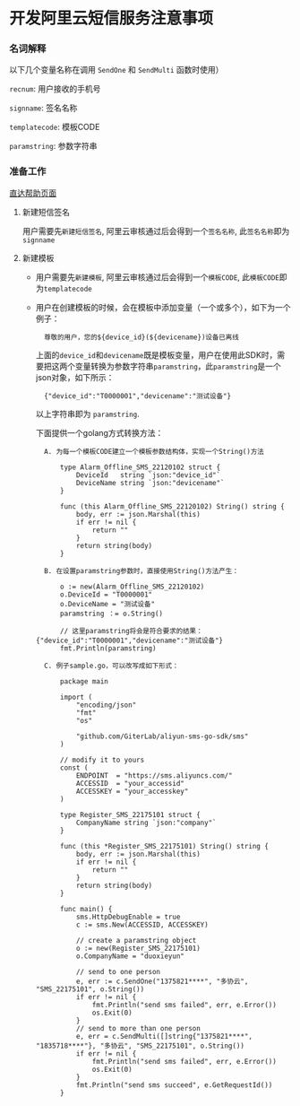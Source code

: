 开发阿里云短信服务注意事项
=======================

### 名词解释 ###

以下几个变量名称在调用 `SendOne` 和 `SendMulti` 函数时使用）

`recnum`: 用户接收的手机号

`signname`: 签名名称

`templatecode`: 模板CODE

`paramstring`: 参数字符串

### 准备工作 ###

[直达帮助页面](https://help.aliyun.com/document_detail/44346.html?spm=5176.doc44348.6.103.z0JAmF)

1. 新建短信签名

	用户需要先`新建短信签名`, 阿里云审核通过后会得到一个`签名名称`, 此`签名名称`即为`signname`

2. 新建模板

	- 用户需要先`新建模板`, 阿里云审核通过后会得到一个`模板CODE`, 此`模板CODE`即为`templatecode`

	- 用户在创建模板的时候，会在模板中添加变量（一个或多个），如下为一个例子：

			尊敬的用户，您的${device_id}(${devicename})设备已离线
		
		上面的`device_id`和`devicename`既是模板变量，用户在使用此SDK时，需要把这两个变量转换为参数字符串`paramstring`，此`paramstring`是一个json对象，如下所示：

			{"device_id":"T0000001","devicename":"测试设备"}
		
		以上字符串即为 `paramstring`.

		下面提供一个golang方式转换方法：
		
			A. 为每一个模板CODE建立一个模板参数结构体，实现一个String()方法

				type Alarm_Offline_SMS_22120102 struct {
					DeviceId   string `json:"device_id"`
					DeviceName string `json:"devicename"`
				}
				
				func (this Alarm_Offline_SMS_22120102) String() string {
					body, err := json.Marshal(this)
					if err != nil {
						return ""
					}
					return string(body)
				}

			B. 在设置paramstring参数时，直接使用String()方法产生：

				o := new(Alarm_Offline_SMS_22120102)
				o.DeviceId = "T0000001"
				o.DeviceName = "测试设备"
				paramstring ：= o.String()

				// 这里paramstring将会是符合要求的结果：{"device_id":"T0000001","devicename":"测试设备"}
				fmt.Println(paramstring)

			C. 例子sample.go，可以改写成如下形式：

				package main
				
				import (
					"encoding/json"
					"fmt"
					"os"
				
					"github.com/GiterLab/aliyun-sms-go-sdk/sms"
				)
				
				// modify it to yours
				const (
					ENDPOINT  = "https://sms.aliyuncs.com/"
					ACCESSID  = "your_accessid"
					ACCESSKEY = "your_accesskey"
				)
				
				type Register_SMS_22175101 struct {
					CompanyName string `json:"company"`
				}
				
				func (this *Register_SMS_22175101) String() string {
					body, err := json.Marshal(this)
					if err != nil {
						return ""
					}
					return string(body)
				}
				
				func main() {
					sms.HttpDebugEnable = true
					c := sms.New(ACCESSID, ACCESSKEY)
				
					// create a paramstring object
					o := new(Register_SMS_22175101)
					o.CompanyName = "duoxieyun"
				
					// send to one person
					e, err := c.SendOne("1375821****", "多协云", "SMS_22175101", o.String())
					if err != nil {
						fmt.Println("send sms failed", err, e.Error())
						os.Exit(0)
					}
					// send to more than one person
					e, err = c.SendMulti([]string{"1375821****", "1835718****"}, "多协云", "SMS_22175101", o.String())
					if err != nil {
						fmt.Println("send sms failed", err, e.Error())
						os.Exit(0)
					}
					fmt.Println("send sms succeed", e.GetRequestId())
				}

				


		

	

	